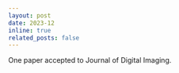 ```yaml
---
layout: post
date: 2023-12
inline: true
related_posts: false
---
```


One paper accepted to Journal of Digital Imaging.
